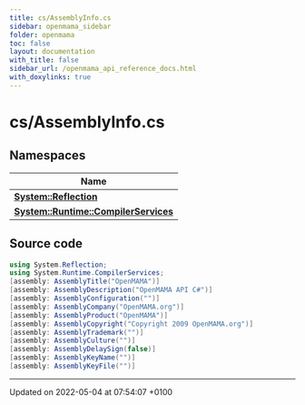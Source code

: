 ```yaml
---
title: cs/AssemblyInfo.cs
sidebar: openmama_sidebar
folder: openmama
toc: false
layout: documentation
with_title: false
sidebar_url: /openmama_api_reference_docs.html
with_doxylinks: true
---
```


# cs/AssemblyInfo.cs



## Namespaces

| Name           |
| -------------- |
| **[System::Reflection](namespaceSystem_1_1Reflection.html)**  |
| **[System::Runtime::CompilerServices](namespaceSystem_1_1Runtime_1_1CompilerServices.html)**  |




## Source code

```csharp
using System.Reflection;
using System.Runtime.CompilerServices;
[assembly: AssemblyTitle("OpenMAMA")]
[assembly: AssemblyDescription("OpenMAMA API C#")]
[assembly: AssemblyConfiguration("")]
[assembly: AssemblyCompany("OpenMAMA.org")]
[assembly: AssemblyProduct("OpenMAMA")]
[assembly: AssemblyCopyright("Copyright 2009 OpenMAMA.org")]
[assembly: AssemblyTrademark("")]
[assembly: AssemblyCulture("")]
[assembly: AssemblyDelaySign(false)]
[assembly: AssemblyKeyName("")]
[assembly: AssemblyKeyFile("")]
```


-------------------------------

Updated on 2022-05-04 at 07:54:07 +0100
